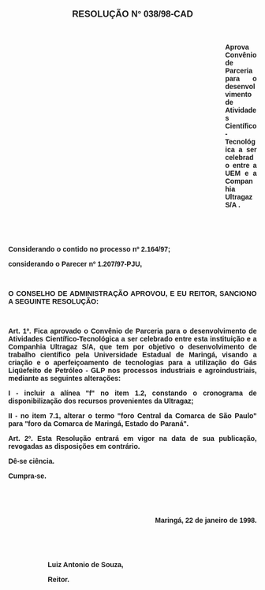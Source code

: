 <BODY>

<B><FONT FACE="Arial"><P ALIGN="CENTER"></P>
</FONT><FONT FACE="Arial" SIZE=4><P ALIGN="CENTER">RESOLU&Ccedil;&Atilde;O    N°   038/98-CAD</P>
</FONT><FONT FACE="Arial"><P ALIGN="CENTER"></P>
<P ALIGN="CENTER">&nbsp;</P><DIR>
<DIR>
<DIR>
<DIR>
<DIR>
<DIR>
<DIR>
<DIR>
<DIR>
<DIR>
<DIR>

<P ALIGN="JUSTIFY">Aprova Conv&ecirc;nio de Parceria para o desenvolvimento de Atividades Cient&iacute;fico-Tecnol&oacute;gica a ser celebrado entre a UEM e a Companhia Ultragaz S/A .</P>
<P ALIGN="JUSTIFY"></P>
</B><P ALIGN="JUSTIFY">&nbsp;</P>
<P ALIGN="JUSTIFY">&nbsp;</P></DIR>
</DIR>
</DIR>
</DIR>
</DIR>
</DIR>
</DIR>
</DIR>
</DIR>
</DIR>
</DIR>

<P ALIGN="JUSTIFY">&#9;Considerando o contido no <B>processo nº 2.164/97;</P>
<P ALIGN="JUSTIFY">&#9;</B>considerando o Parecer nº 1.207/97-PJU,</P>
<P ALIGN="JUSTIFY"></P>
<P ALIGN="JUSTIFY">&nbsp;</P>
<P ALIGN="JUSTIFY">&#9;<B>O CONSELHO DE ADMINISTRA&Ccedil;&Atilde;O APROVOU, E EU REITOR, SANCIONO A SEGUINTE RESOLU&Ccedil;&Atilde;O:</P>
<P ALIGN="JUSTIFY"></P>
<P ALIGN="JUSTIFY">&nbsp;</P>
<P ALIGN="JUSTIFY">&#9;Art. 1º. </B>Fica aprovado o Conv&ecirc;nio de Parceria para o desenvolvimento de Atividades Cient&iacute;fico-Tecnol&oacute;gica a ser celebrado entre esta institui&ccedil;&atilde;o e a Companhia Ultragaz S/A, que tem por objetivo o desenvolvimento de trabalho cient&iacute;fico pela Universidade Estadual de Maring&aacute;, visando a cria&ccedil;&atilde;o e o aperfei&ccedil;oamento de tecnologias para a utiliza&ccedil;&atilde;o do G&aacute;s Liq&uuml;efeito de Petr&oacute;leo - GLP nos processos industriais e agroindustriais, mediante as seguintes altera&ccedil;&otilde;es:</P>
<P ALIGN="JUSTIFY">&#9;<B>I -</B> incluir a al&iacute;nea &quot;f&quot; no item 1.2, constando o cronograma de disponibiliza&ccedil;&atilde;o dos recursos provenientes da Ultragaz;</P>
<P ALIGN="JUSTIFY">&#9;<B>II -</B> no item 7.1, alterar o termo &quot;foro Central da Comarca de S&atilde;o Paulo&quot; para &quot;foro da Comarca de Maring&aacute;, Estado do Paran&aacute;&quot;.</P>
<P ALIGN="JUSTIFY">&#9;<B>Art. 2º. </B>Esta Resolu&ccedil;&atilde;o entrar&aacute; em vigor na data de sua publica&ccedil;&atilde;o, revogadas as disposi&ccedil;&otilde;es em contr&aacute;rio.</P>
<P ALIGN="JUSTIFY">&#9;D&ecirc;-se ci&ecirc;ncia.</P>
<P ALIGN="JUSTIFY">&#9;Cumpra-se.</P>
<P ALIGN="JUSTIFY"></P>
<P ALIGN="JUSTIFY">&nbsp;</P>
<P ALIGN="JUSTIFY">&nbsp;</P><DIR>
<DIR>

<P ALIGN="RIGHT">Maring&aacute;, 22 de janeiro de 1998.</P>
<P ALIGN="JUSTIFY"></P>
<P ALIGN="JUSTIFY">&nbsp;</P>
<P ALIGN="JUSTIFY">&nbsp;</P>
<P ALIGN="JUSTIFY">Luiz Antonio de Souza,</P>
<B><P ALIGN="JUSTIFY">Reitor.</P>
</B><P ALIGN="JUSTIFY"></P>
<P ALIGN="JUSTIFY">&nbsp;</P></DIR>
</DIR>
</FONT></BODY>
